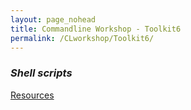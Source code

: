 ```yaml
---
layout: page_nohead
title: Commandline Workshop - Toolkit6
permalink: /CLworkshop/Toolkit6/
---
```


### _Shell scripts_

[Resources](/CLworkshop/Resources/)


